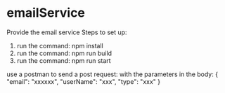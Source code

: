 # emailService
Provide the email service
Steps to set up:
1. run the command: npm install
2. run the command: npm run build
3. run the command: npm run start


use a postman to send a post request:
with the parameters in the body:
{
"email": "xxxxxx",
"userName": "xxx",
"type": "xxx"
}

